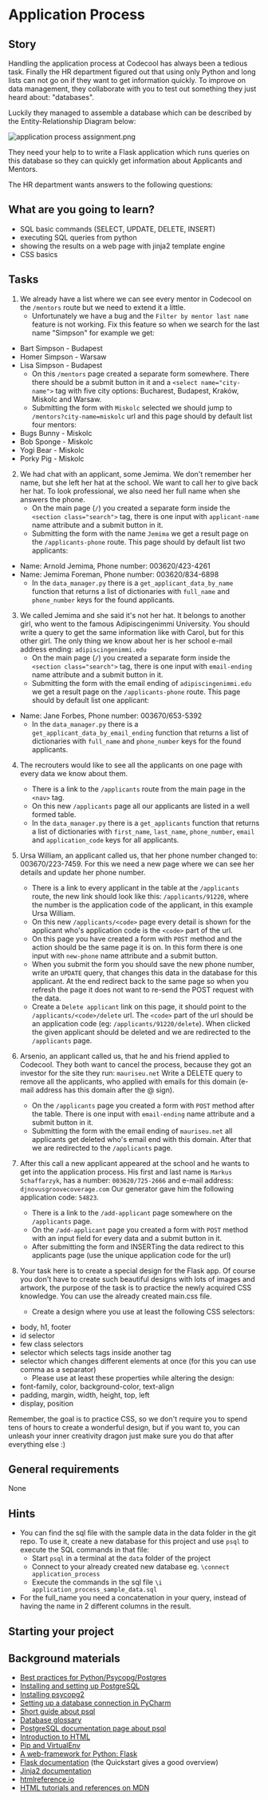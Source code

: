 # Application Process

## Story

Handling the application process at Codecool has always been a tedious task. Finally the HR department figured out that using only Python and long lists can not go on if they want to get information quickly. To improve on data management, they collaborate with you to test out something they just heard about: "databases".

Luckily they managed to assemble a database which can be described by the Entity-Relationship Diagram below:

![application process assignment.png](media/web-python/application-process-assignment.png)

They need your help to to write a Flask application which runs queries on this database so they can quickly get information about Applicants and Mentors.

The HR department wants answers to the following questions:

## What are you going to learn?

- SQL basic commands (SELECT, UPDATE, DELETE, INSERT)
- executing SQL queries from python
- showing the results on a web page with jinja2 template engine
- CSS basics

## Tasks

1. We already have a list where we can see every mentor in Codecool on the `/mentors` route but we need to extend it a little.
    - Unfortunately we have a bug and the `Filter by mentor last name` feature is not working. Fix this feature so when we search for the last name "Simpson" for example we get:
  - Bart Simpson - Budapest
  - Homer Simpson - Warsaw
  - Lisa Simpson - Budapest
    - On this `/mentors` page created a separate form somewhere. There there should be a submit button in it and a `<select name="city-name">` tag with five city options: Bucharest, Budapest, Kraków, Miskolc and Warsaw.
    - Submitting the form with `Miskolc` selected we should jump to `/mentors?city-name=miskolc` url and this page should by default list four mentors:
  - Bugs Bunny - Miskolc
  - Bob Sponge - Miskolc
  - Yogi Bear - Miskolc
  - Porky Pig - Miskolc

2. We had chat with an applicant, some Jemima. We don't remember her name, but she left her hat at the school. We want to call her to give back her hat. To look professional, we also need her full name when she answers the phone.
    - On the main page (`/`) you created a separate form inside the `<section class="search">` tag, there is one input with `applicant-name` name attribute and a submit button in it.
    - Submitting the form with the name `Jemima` we get a result page on the `/applicants-phone` route. This page should by default list two applicants:
  - Name: Arnold Jemima, Phone number: 003620/423-4261
  - Name: Jemima Foreman, Phone number: 003620/834-6898
    - In the `data_manager.py` there is a `get_applicant_data_by_name` function that returns a list of dictionaries with `full_name` and `phone_number` keys for the found applicants.

3. We called Jemima and she said it's not her hat. It belongs to another girl, who went to the famous Adipiscingenimmi University. You should write a query to get the same information like with Carol, but for this other girl. The only thing we know about her is her school e-mail address ending: `adipiscingenimmi.edu`
    - On the main page (`/`) you created a separate form inside the `<section class="search">` tag, there is one input with `email-ending` name attribute and a submit button in it.
    - Submitting the form with the email ending of `adipiscingenimmi.edu` we get a result page on the `/applicants-phone` route. This page should by default list one applicant:
  - Name: Jane Forbes, Phone number: 003670/653-5392
    - In the `data_manager.py` there is a `get_applicant_data_by_email_ending` function that returns a list of dictionaries with `full_name` and `phone_number` keys for the found applicants.

4. The recrouters would like to see all the applicants on one page with every data we know about them.
    - There is a link to the `/applicants` route from the main page in the `<nav>` tag.
    - On this new `/applicants` page all our applicants are listed in a well formed table.
    - In the `data_manager.py` there is a `get_applicants` function that returns a list of dictionaries with `first_name`, `last_name`, `phone_number`, `email` and `application_code` keys for all applicants.

5. Ursa William, an applicant called us, that her phone number changed to: 003670/223-7459. For this we need a new page where we can see her details and update her phone number.
    - There is a link to every applicant in the table at the `/applicants` route, the new link should look like this: `/applicants/91220`, where the number is the application code of the applicant, in this example Ursa William.
    - On this new `/applicants/<code>` page every detail is shown for the applicant who's application code is the `<code>` part of the url.
    - On this page you have created a form with `POST` method and the action should be the same page it is on. In this form there is one input with `new-phone` name attribute and a submit button.
    - When you submit the form you should save the new phone number, write an `UPDATE` query, that changes this data in the database for this applicant. At the end redirect back to the same page so when you refresh the page it does not want to re-send the POST request with the data.
    - Create a `Delete applicant` link on this page, it should point to the `/applicants/<code>/delete` url. The `<code>` part of the url should be an application code (eg: `/applicants/91220/delete`). When clicked the given applicant should be deleted and we are redirected to the `/applicants` page.

6. Arsenio, an applicant called us, that he and his friend applied to Codecool. They both want to cancel the process, because they got an investor for the site they run: `mauriseu.net` Write a DELETE query to remove all the applicants, who applied with emails for this domain (e-mail address has this domain after the @ sign).
    - On the `/applicants` page you created a form with `POST` method after the table. There is one input with `email-ending` name attribute and a submit button in it.
    - Submitting the form with the email ending of `mauriseu.net` all applicants get deleted who's email end with this domain. After that we are redirected to the `/applicants` page.

7. After this call a new applicant appeared at the school and he wants to get into the application process. His first and last name is `Markus Schaffarzyk`, has a number: `003620/725-2666` and e-mail address: `djnovusgroovecoverage.com` Our generator gave him the following application code: `54823`.
    - There is a link to the `/add-applicant` page somewhere on the `/applicants` page.
    - On the `/add-applicant` page you created a form with `POST` method with an input field for every data and a submit button in it.
    - After submitting the form and INSERTing the data redirect to this applicants page (use the unique application code for the url)

8. Your task here is to create a special design for the Flask app. Of course you don't have to create such beautiful designs with lots of images and artwork, the purpose of the task is to practice the newly acquired CSS knowledge. You can use the already created main.css file.
    - Create a design where you use at least the following CSS selectors:
  - body, h1, footer
  - id selector
  - few class selectors
  - selector which selects tags inside another tag
  - selector which changes different elements at once (for this you can use comma as a separator)
    - Please use at least these properties while altering the design:
  - font-family, color, background-color, text-align
  - padding, margin, width, height, top, left
  - display, position

Remember, the goal is to practice CSS, so we don't require you to spend tens of hours to create a wonderful design, but if you want to, you can unleash your inner creativity dragon just make sure you do that after everything else :)

## General requirements

None

## Hints

- You can find the sql file with the sample data in the data folder in the git repo. To use it, create a new database for this project and use `psql` to execute the SQL commands in that file:
    - Start `psql` in a terminal at the `data` folder of the project
    - Connect to your already created new database eg. `\connect application_process`
    - Execute the commands in the sql file `\i application_process_sample_data.sql`
- For the full_name you need a concatenation in your query, instead of having the name in 2 different columns in the result.

## Starting your project



## Background materials

- <i class="far fa-exclamation"></i> [Best practices for Python/Psycopg/Postgres](project/curriculum/materials/pages/python/tips-python-psycopg-postgres.md)
- [Installing and setting up PostgreSQL](project/curriculum/materials/pages/tools/installing-postgresql.md)
- [Installing psycopg2](project/curriculum/materials/pages/tools/installing-psycopg2.md)
- [Setting up a database connection in PyCharm](project/curriculum/materials/pages/tools/pycharm-database.md)
- [Short guide about psql](http://postgresguide.com/utilities/psql.html)
- [Database glossary](project/curriculum/materials/pages/sql/database-glossary.md)
- [PostgreSQL documentation page about psql](https://www.postgresql.org/docs/current/app-psql.html)
- <i class="far fa-book-open"></i> [Introduction to HTML](project/curriculum/materials/tutorials/introduction-to-html.md)
- <i class="far fa-book-open"></i> [Pip and VirtualEnv](project/curriculum/materials/pages/python/pip-and-virtualenv.md)
- <i class="far fa-book-open"></i> [A web-framework for Python: Flask](project/curriculum/materials/pages/python/python-flask.md)
- <i class="far fa-book-open"></i> [Flask documentation](http://flask.palletsprojects.com/) (the Quickstart gives a good overview)
- <i class="far fa-book-open"></i> [Jinja2 documentation](https://jinja.palletsprojects.com/en/2.10.x/templates/)
- <i class="far fa-book-open"></i> [htmlreference.io](https://htmlreference.io/)
- <i class="far fa-book-open"></i> [HTML tutorials and references on MDN](https://developer.mozilla.org/en-US/docs/Web/HTML)
